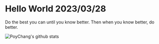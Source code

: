 # Hello World 2023/03/28

Do the best you can until you know better. Then when you know better, do better.

![PoyChang's github stats](https://github-readme-stats.vercel.app/api?username=poychang&show_icons=true&theme=dracula)
